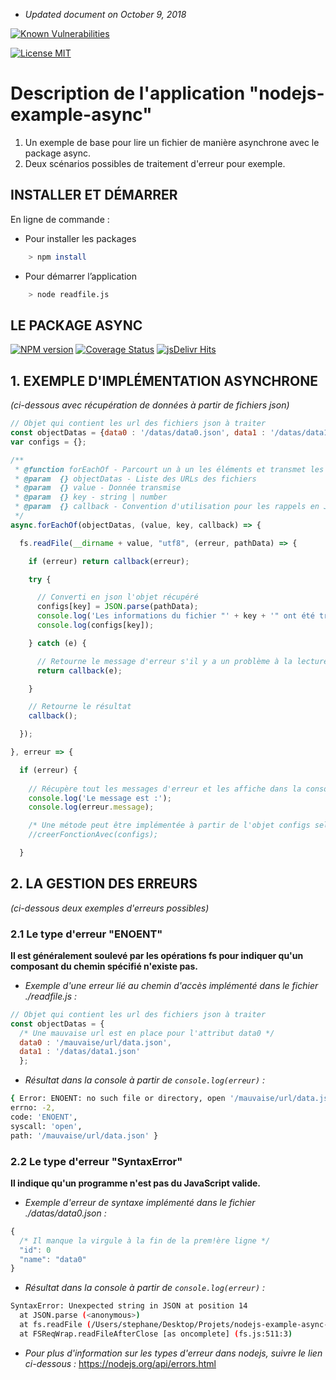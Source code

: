 * _Updated document on October 9, 2018_

[![Known Vulnerabilities](https://snyk.io/test/github/napthees/nodejs-example-async/badge.svg?targetFile=package.json)](https://snyk.io/test/github/napthees/nodejs-example-async?targetFile=package.json)

[![License MIT](https://img.shields.io/badge/license-mit-blue.svg?longCache=true&style=for-the-badge)](https://github.com/napthees/nodejs-example-async/blob/master/LICENSE)

# Description de l'application "nodejs-example-async"

1. Un exemple de base pour lire un fichier de manière asynchrone avec le package async.
2. Deux scénarios possibles de traitement d'erreur pour exemple.

## INSTALLER ET DÉMARRER

En ligne de commande :
* Pour installer les packages
```bash
    > npm install
```
* Pour démarrer l’application
```bash
    > node readfile.js
```

## LE PACKAGE ASYNC

[![NPM version](https://img.shields.io/npm/v/async.svg)](https://www.npmjs.com/package/async)
[![Coverage Status](https://coveralls.io/repos/caolan/async/badge.svg?branch=master)](https://coveralls.io/r/caolan/async?branch=master)
[![jsDelivr Hits](https://data.jsdelivr.com/v1/package/npm/async/badge?style=rounded)](https://www.jsdelivr.com/package/npm/async)

## 1. EXEMPLE D'IMPLÉMENTATION ASYNCHRONE
_(ci-dessous avec récupération de données à partir de fichiers json)_

```javascript
// Objet qui contient les url des fichiers json à traiter
const objectDatas = {data0 : '/datas/data0.json', data1 : '/datas/data1.json'};
var configs = {};

/**
 * @function forEachOf - Parcourt un à un les éléments et transmet les données.
 * @param  {} objectDatas - Liste des URLs des fichiers
 * @param  {} value - Donnée transmise
 * @param  {} key - string | number
 * @param  {} callback - Convention d'utilisation pour les rappels en JavaScript
 */
async.forEachOf(objectDatas, (value, key, callback) => {

  fs.readFile(__dirname + value, "utf8", (erreur, pathData) => {

    if (erreur) return callback(erreur);

    try {

      // Converti en json l'objet récupéré
      configs[key] = JSON.parse(pathData);
      console.log('Les informations du fichier "' + key + '" ont été transmises et sont :');
      console.log(configs[key]);

    } catch (e) {

      // Retourne le message d'erreur s'il y a un problème à la lecture des données
      return callback(e);

    }

    // Retourne le résultat
    callback();

  });

}, erreur => {

  if (erreur) {
  
    // Récupère tout les messages d'erreur et les affiche dans la console
    console.log('Le message est :');
    console.log(erreur.message);

    /* Une métode peut être implémentée à partir de l'objet configs selon la ou les situation(s) */
    //creerFonctionAvec(configs);

  }

```
## 2. LA GESTION DES ERREURS
_(ci-dessous deux exemples d'erreurs possibles)_

### 2.1 Le type d'erreur "ENOENT"
**Il est généralement soulevé par les opérations fs pour indiquer qu'un composant du chemin spécifié n'existe pas.**
* _Exemple d'une erreur lié au chemin d'accès implémenté dans le fichier ./readfile.js :_
```javascript
// Objet qui contient les url des fichiers json à traiter
const objectDatas = {
  /* Une mauvaise url est en place pour l'attribut data0 */
  data0 : '/mauvaise/url/data.json',
  data1 : '/datas/data1.json'
  };
```
* _Résultat dans la console à partir de ```console.log(erreur)``` :_
```bash
{ Error: ENOENT: no such file or directory, open '/mauvaise/url/data.json'
errno: -2,
code: 'ENOENT',
syscall: 'open',
path: '/mauvaise/url/data.json' }
```

### 2.2 Le type d'erreur "SyntaxError"
**Il indique qu'un programme n'est pas du JavaScript valide.**
* _Exemple d'erreur de syntaxe implémenté dans le fichier ./datas/data0.json :_
```javascript
{
  /* Il manque la virgule à la fin de la prem!ère ligne */
  "id": 0
  "name": "data0"
}
```
* _Résultat dans la console à partir de ```console.log(erreur)``` :_
```bash
SyntaxError: Unexpected string in JSON at position 14
  at JSON.parse (<anonymous>)
  at fs.readFile (/Users/stephane/Desktop/Projets/nodejs-example-async-git/readfile.js:24:27)
  at FSReqWrap.readFileAfterClose [as oncomplete] (fs.js:511:3)
```
* _Pour plus d'information sur les types d'erreur dans nodejs, suivre le lien ci-dessous :_
https://nodejs.org/api/errors.html
